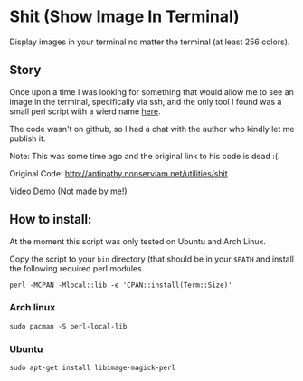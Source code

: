 # Shit (Show Image In Terminal)

Display images in your terminal no matter the terminal (at least 256 colors).


## Story

Once upon a time I was looking for something that would allow me to see an
image in the terminal, specifically via ssh, and the only tool I found was
a small perl script with a wierd name [here](http://askubuntu.com/a/290602).

The code wasn't on github, so I had a chat with the author who kindly let me
publish it.

Note: This was some time ago and the original link to his code is dead :(.

Original Code: http://antipathy.nonserviam.net/utilities/shit

[Video Demo](https://www.youtube.com/watch?v=sESMYVeJhKA) (Not made by me!)


## How to install:

At the moment this script was only tested on Ubuntu and Arch Linux.

Copy the script to your `bin` directory (that should be in your `$PATH` and
install the following required perl modules.

    perl -MCPAN -Mlocal::lib -e 'CPAN::install(Term::Size)'

### Arch linux

    sudo pacman -S perl-local-lib

### Ubuntu

    sudo apt-get install libimage-magick-perl
